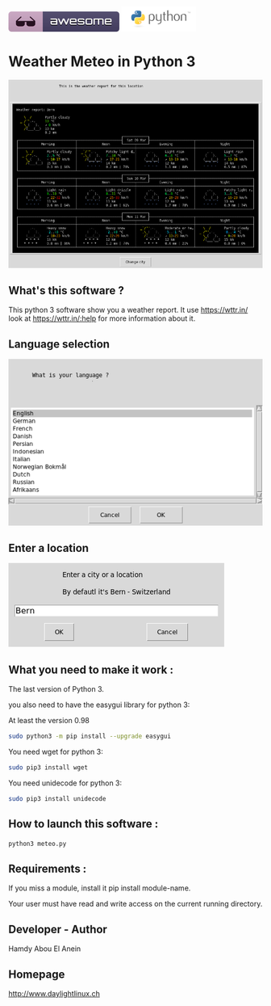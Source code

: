 ![Awesome](awesome.svg) ![Python](python.png)  

# Weather Meteo in Python 3


![Screenshot](screenshot3.png)


## What's this software ?  

This python 3 software show you a weather report. 
It use https://wttr.in/ look at https://wttr.in/:help for more information about it.

## Language selection

![Screenshot](screenshot2.png)

## Enter a location

![Screenshot](screenshot1.png)

## What you need to make it work :  

The last version of Python 3.

you also need to have the easygui library for python 3:

At least the version 0.98

```sh
sudo python3 -m pip install --upgrade easygui 
```
You need wget for python 3:


```sh
sudo pip3 install wget
```

You need unidecode for python 3:


```sh
sudo pip3 install unidecode
```

## How to launch this software :  

```sh
python3 meteo.py
```  

## Requirements :

If you miss a module, install it pip install module-name.

Your user must have read and write access on the current running 
directory.

## Developer - Author

Hamdy Abou El Anein

## Homepage

http://www.daylightlinux.ch 
